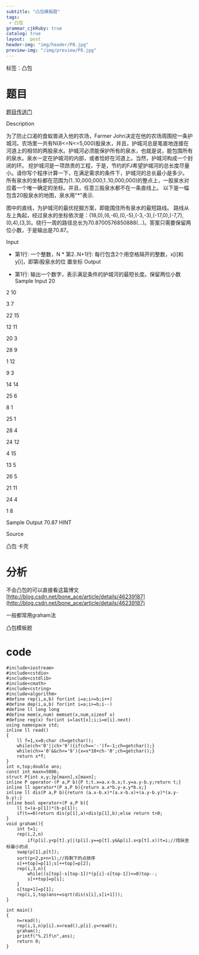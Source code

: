 ```yaml
---
subtitle: "凸包模板题"
tags: 
 - 凸包
grammar_cjkRuby: true
catalog: true
layout:  post
header-img: "img/header/P8.jpg"
preview-img: "/img/preview/P8.jpg"
---
```


标签：凸包

# 题目

[题目传送门](http://www.lydsy.com/JudgeOnline/problem.php?id=1670)

Description

为了防止口渴的食蚁兽进入他的农场，Farmer John决定在他的农场周围挖一条护城河。农场里一共有N(8<=N<=5,000)股泉水，并且，护城河总是笔直地连接在河道上的相邻的两股泉水。护城河必须能保护所有的泉水，也就是说，能包围所有的泉水。泉水一定在护城河的内部，或者恰好在河道上。当然，护城河构成一个封闭的环。 挖护城河是一项昂贵的工程，于是，节约的FJ希望护城河的总长度尽量小。请你写个程序计算一下，在满足需求的条件下，护城河的总长最小是多少。 所有泉水的坐标都在范围为(1..10,000,000,1..10,000,000)的整点上，一股泉水对应着一个唯一确定的坐标。并且，任意三股泉水都不在一条直线上。 以下是一幅包含20股泉水的地图，泉水用"\*"表示.


图中的直线，为护城河的最优挖掘方案，即能围住所有泉水的最短路线。 路线从左上角起，经过泉水的坐标依次是：(18,0),(6,-6),(0,-5),(-3,-3),(-17,0),(-7,7),(0,4),(3,3)。绕行一周的路径总长为70.8700576850888(...)。答案只需要保留两位小数，于是输出是70.87。

Input

* 第1行: 一个整数，N * 第2..N+1行: 每行包含2个用空格隔开的整数，x[i]和y[i]，即第i股泉水的位 置坐标
Output

* 第1行: 输出一个数字，表示满足条件的护城河的最短长度。保留两位小数
Sample Input
20

2 10

3 7

22 15

12 11

20 3

28 9

1 12

9 3

14 14

25 6

8 1

25 1

28 4

24 12

4 15

13 5

26 5

21 11

24 4

1 8

Sample Output
70.87
HINT

Source

凸包 卡壳

# 分析

不会凸包的可以直接看这篇博文[http://blog.csdn.net/bone_ace/article/details/46239187](http://blog.csdn.net/bone_ace/article/details/46239187)

一般都常用graham法

凸包模板题

# code
```
#include<iostream>
#include<cstdio>
#include<cstdlib>
#include<cmath>
#include<cstring>
#include<algorithm>
#define rep(i,a,b) for(int i=a;i<=b;i++)
#define dep(i,a,b) for(int i=a;i>=b;i--)
#define ll long long
#define mem(x,num) memset(x,num,sizeof x)
#define reg(x) for(int i=last[x];i;i=e[i].next)
using namespace std;
inline ll read()
{
	ll f=1,x=0;char ch=getchar();
	while(ch<'0'||ch>'9'){if(ch=='-')f=-1;ch=getchar();}
	while(ch>='0'&&ch<='9'){x=x*10+ch-'0';ch=getchar();}
	return x*f;
}
int n,top;double ans;
const int maxn=5006;
struct P{int x,y;}p[maxn],s[maxn];
inline P operator-(P a,P b){P t;t.x=a.x-b.x;t.y=a.y-b.y;return t;}
inline ll operator*(P a,P b){return a.x*b.y-a.y*b.x;}
inline ll dis(P a,P b){return (a.x-b.x)*(a.x-b.x)+(a.y-b.y)*(a.y-b.y);}
inline bool operator<(P a,P b){
	ll t=(a-p[1])*(b-p[1]);
	if(t==0)return dis(p[1],a)<dis(p[1],b);else return t>0;
}
void graham(){
	int t=1;
	rep(i,2,n)
		if(p[i].y<p[t].y||(p[i].y==p[t].y&&p[i].x<p[t].x))t=i;//找纵坐标最小的点 
	swap(p[1],p[t]);
	sort(p+2,p+n+1);//将剩下的点排序 
	s[++top]=p[1];s[++top]=p[2];
	rep(i,3,n){
		while((s[top]-s[top-1])*(p[i]-s[top-1])<=0)top--;
		s[++top]=p[i];
	}
	s[top+1]=p[1];
	rep(i,1,top)ans+=sqrt(dis(s[i],s[i+1]));
}

int main()
{
	n=read();
	rep(i,1,n)p[i].x=read(),p[i].y=read();
	graham();
	printf("%.2lf\n",ans);
	return 0;
}
```
